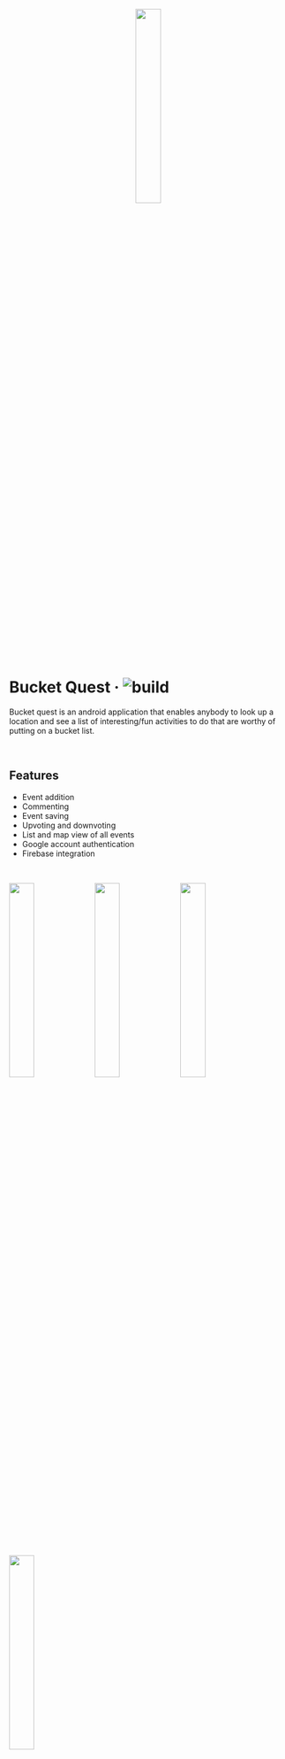 <p align="center">
  <img src="https://raw.githubusercontent.com/latrujil913/bucket-quest/master/photos/logo.png" width="30%" height="30%">
</p>

# Bucket Quest &middot; ![build](https://github.com/latrujil913/bucket-quest/workflows/build/badge.svg)
<p>Bucket quest is an android application that enables anybody to look up a location and see a list of interesting/fun activities to do that are worthy of putting on a bucket list.</p>
<br />

## Features

* Event addition
* Commenting
* Event saving
* Upvoting and downvoting
* List and map view of all events
* Google account authentication
* Firebase integration
 
<br />
<p float="left">
  <img src="https://raw.githubusercontent.com/latrujil913/bucket-quest/master/photos/list.png" width="30%" height="30%">
  <img src="https://raw.githubusercontent.com/latrujil913/bucket-quest/master/photos/event.png" width="30%" height="30%">
  <img src="https://raw.githubusercontent.com/latrujil913/bucket-quest/master/photos/map.png" width="30%" height="30%">
</p>
<br />  

<p float="left">
  <img src="https://raw.githubusercontent.com/latrujil913/bucket-quest/master/photos/save_event.gif" width="30%" height="30%">
</p> 
<br />

## Installation 

* Create a "keys.xml" file in the values folder. The file will contain a string value containing your google maps api. Name the varialble "maps_api"
* Generate a Firebase google-services.json
* Insert your google-services.json at the app level folder
* Build your project and run
